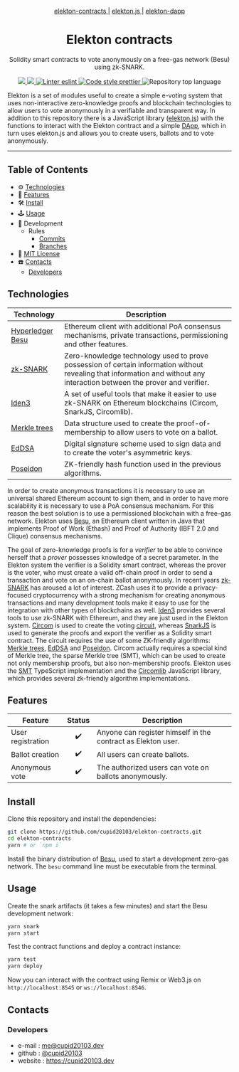 <p align="center">
    <a href="https://github.com/cupid20103/elekton-contracts" target="_blank">
        elekton-contracts
    </a>
    | 
    <a href="https://github.com/cupid20103/elekton.js" target="_blank">
        elekton.js
    </a>
    | 
    <a href="https://github.com/cupid20103/elekton-dapp" target="_blank">
        elekton-dapp
    </a>
</p>

<p align="center">
    <h1 align="center">
        Elekton contracts
    </h1>
    <p align="center">Solidity smart contracts to vote anonymously on a free-gas network (Besu) using zk-SNARK.</p>
</p>

<p align="center">
    <a href="https://github.com/cupid20103/elekton-contracts" target="_blank">
        <img src="https://img.shields.io/badge/project-Elekton-blue.svg?style=flat-square">
    </a>
    <a href="https://github.com/cupid20103/elekton-contracts/blob/main/LICENSE" target="_blank">
        <img src="https://img.shields.io/github/license/cupid20103/elekton-contracts.svg?style=flat-square">
    </a>
    <a href="https://eslint.org/" target="_blank">
        <img alt="Linter eslint" src="https://img.shields.io/badge/linter-eslint-8080f2?style=flat-square&logo=eslint">
    </a>
    <a href="https://prettier.io/" target="_blank">
        <img alt="Code style prettier" src="https://img.shields.io/badge/code%20style-prettier-f8bc45?style=flat-square&logo=prettier">
    </a>
    <img alt="Repository top language" src="https://img.shields.io/github/languages/top/cupid20103/elekton-contracts?style=flat-square">
</p>

Elekton is a set of modules useful to create a simple e-voting system that uses non-interactive zero-knowledge proofs and blockchain technologies to allow users to vote anonymously in a verifiable and transparent way. In addition to this repository there is a JavaScript library ([elekton.js](https://github.com/cupid20103/elekton.js)) with the functions to interact with the Elekton contract and a simple [DApp](https://github.com/cupid20103/elekton-dapp), which in turn uses elekton.js and allows you to create users, ballots and to vote anonymously.

---

## Table of Contents

-   ⚙️ [Technologies](#technologies)
-   🚀 [Features](#features)
-   🛠 [Install](#install)
-   🕹 [Usage](#usage)
-   🔬 Development
    -   Rules
        -   [Commits](https://github.com/cupid20103/cupid20103/tree/main/git#commits-rules)
        -   [Branches](https://github.com/cupid20103/cupid20103/tree/main/git#branch-rules)
-   🧾 [MIT License](https://github.com/cupid20103/elekton-contracts/blob/main/LICENSE)
-   ☎️ [Contacts](#contacts)
    -   [Developers](#developers)


## Technologies

| Technology          | Description                                                                   |
| ------------------- | ----------------------------------------------------------------------------- |
| [Hyperledger Besu](https://besu.hyperledger.org/)    | Ethereum client with additional PoA consensus mechanisms, private transactions, permissioning and other features. |
| [zk-SNARK](https://doi.org/10.1145/2090236.2090263)    | Zero-knowledge technology used to prove possession of certain information without revealing that information and without any interaction between the prover and verifier. |
| [Iden3](https://www.iden3.io)               | A set of useful tools that make it easier to use zk-SNARK on Ethereum blockchains (Circom, SnarkJS, Circomlib). |
| [Merkle trees](https://doi.org/10.1007/3-540-48184-2_32) | Data structure used to create the proof-of-membership to allow users to vote on a ballot. |
| [EdDSA](https://doi.org/10.17487/RFC8032)               | Digital signature scheme used to sign data and to create the voter's asymmetric keys. |
| [Poseidon](https://www.poseidon-hash.info)            | ZK-friendly hash function used in the previous algorithms.                    |

In order to create anonymous transactions it is necessary to use an universal shared Ethereum account to sign them, and in order to have more scalability it is necessary to use a PoA consensus mechanism. For this reason the best solution is to use a permissioned blockchain with a free-gas network. Elekton uses [Besu](https://besu.hyperledger.org/), an Ethereum client written in Java that implements Proof of Work (Ethash) and Proof of Authority (IBFT 2.0 and Clique) consensus mechanisms.

The goal of zero-knowledge proofs is for a *verifier* to be able to convince herself that a *prover* possesses knowledge of a secret parameter. In the Elekton system the verifier is a Solidity smart contract, whereas the prover is the voter, who must create a valid off-chain proof in order to send a transaction and vote on an on-chain ballot anonymously. In recent years [zk-SNARK](https://doi.org/10.1145/2090236.2090263) has aroused a lot of interest. ZCash uses it to provide a privacy-focused cryptocurrency with a strong mechanism for creating anonymous transactions and many development tools make it easy to use for the integration with other types of blockchains as well. [Iden3](https://www.iden3.io/) provides several tools to use zk-SNARK with Ethereum, and they are just used in the Elekton system. [Circom](https://github.com/iden3/circom) is used to create the voting [circuit](https://github.com/cupid20103/elekton-contracts/blob/main/circuit/scheme.png), whereas [SnarkJS](https://github.com/iden3/snarkjs) is used to generate the proofs and export the verifier as a Solidity smart contract. The circuit requires the use of some ZK-friendly algorithms: [Merkle trees](https://doi.org/10.1007/3-540-48184-2_32), [EdDSA](https://doi.org/10.17487/RFC8032) and [Poseidon](https://www.poseidon-hash.info/). Circom actually requires a special kind of Merkle tree, the sparse Merkle tree (SMT), which can be used to create not only membership proofs, but also non-membership proofs. Elekton uses the [SMT](https://github.com/cupid20103/sparse-merkle-tree) TypeScript implementation and the [Circomlib](https://github.com/iden3/circomlib) JavaScript library, which provides several zk-friendly algorithm implementations.

## Features

| Feature           | Status | Description                                                   |
| ----------------- | :----: | ------------------------------------------------------------- |
| User registration |   ✔️   | Anyone can register himself in the contract as Elekton user.  |
| Ballot creation   |   ✔️   | All users can create ballots.                                 |
| Anonymous vote    |   ✔️   | The authorized users can vote on ballots anonymously.         |

## Install

Clone this repository and install the dependencies:

```bash
git clone https://github.com/cupid20103/elekton-contracts.git
cd elekton-contracts
yarn # or `npm i`
```

Install the binary distribution of [Besu](https://besu.hyperledger.org/en/stable/HowTo/Get-Started/Installation-Options/Install-Binaries/), used to start a development zero-gas network. The `besu` command line must be executable from the terminal.

## Usage

Create the snark artifacts (it takes a few minutes) and start the Besu development network:

```bash
yarn snark
yarn start
```

Test the contract functions and deploy a contract instance:

```bash
yarn test
yarn deploy
```

Now you can interact with the contract using Remix or Web3.js on `http://localhost:8545` or `ws://localhost:8546`.

## Contacts

### Developers

-   e-mail : me@cupid20103.dev
-   github : [@cupid20103](https://github.com/cupid20103)
-   website : https://cupid20103.dev
